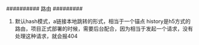 <!--
 * @Author: yuzihan yuzihanyuzihan@163.com
 * @Date: 2022-05-17 16:29:08
 * @LastEditors: yuzihan yuzihanyuzihan@163.com
 * @LastEditTime: 2022-05-17 16:29:21
 * @FilePath: /fe_interview/vue/vue-router.md
 * @Description: 这是默认设置,请设置`customMade`, 打开koroFileHeader查看配置 进行设置: https://github.com/OBKoro1/koro1FileHeader/wiki/%E9%85%8D%E7%BD%AE
-->
########## 路由 #########
1. 默认hash模式，a链接本地跳转的形式，相当于一个锚点
history是h5方式的路由，项目正式部署的时候，需要后台配合，因为相当于发起一个请求，没有处理这种请求，就会报404